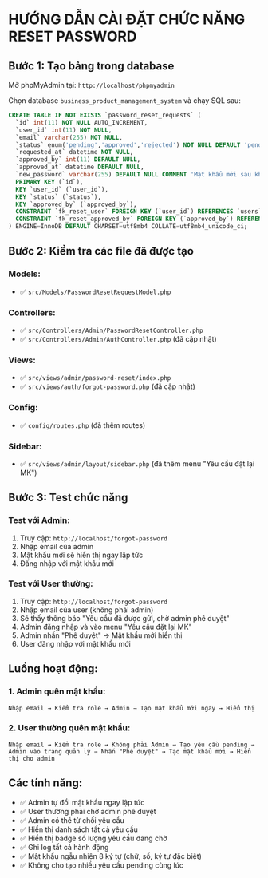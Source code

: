 # HƯỚNG DẪN CÀI ĐẶT CHỨC NĂNG RESET PASSWORD

## Bước 1: Tạo bảng trong database

Mở phpMyAdmin tại: `http://localhost/phpmyadmin`

Chọn database `business_product_management_system` và chạy SQL sau:

```sql
CREATE TABLE IF NOT EXISTS `password_reset_requests` (
  `id` int(11) NOT NULL AUTO_INCREMENT,
  `user_id` int(11) NOT NULL,
  `email` varchar(255) NOT NULL,
  `status` enum('pending','approved','rejected') NOT NULL DEFAULT 'pending',
  `requested_at` datetime NOT NULL,
  `approved_by` int(11) DEFAULT NULL,
  `approved_at` datetime DEFAULT NULL,
  `new_password` varchar(255) DEFAULT NULL COMMENT 'Mật khẩu mới sau khi được phê duyệt',
  PRIMARY KEY (`id`),
  KEY `user_id` (`user_id`),
  KEY `status` (`status`),
  KEY `approved_by` (`approved_by`),
  CONSTRAINT `fk_reset_user` FOREIGN KEY (`user_id`) REFERENCES `users` (`id_user`) ON DELETE CASCADE,
  CONSTRAINT `fk_reset_approved_by` FOREIGN KEY (`approved_by`) REFERENCES `users` (`id_user`) ON DELETE SET NULL
) ENGINE=InnoDB DEFAULT CHARSET=utf8mb4 COLLATE=utf8mb4_unicode_ci;
```

## Bước 2: Kiểm tra các file đã được tạo

### Models:

- ✅ `src/Models/PasswordResetRequestModel.php`

### Controllers:

- ✅ `src/Controllers/Admin/PasswordResetController.php`
- ✅ `src/Controllers/Admin/AuthController.php` (đã cập nhật)

### Views:

- ✅ `src/views/admin/password-reset/index.php`
- ✅ `src/views/auth/forgot-password.php` (đã cập nhật)

### Config:

- ✅ `config/routes.php` (đã thêm routes)

### Sidebar:

- ✅ `src/views/admin/layout/sidebar.php` (đã thêm menu "Yêu cầu đặt lại MK")

## Bước 3: Test chức năng

### Test với Admin:

1. Truy cập: `http://localhost/forgot-password`
2. Nhập email của admin
3. Mật khẩu mới sẽ hiển thị ngay lập tức
4. Đăng nhập với mật khẩu mới

### Test với User thường:

1. Truy cập: `http://localhost/forgot-password`
2. Nhập email của user (không phải admin)
3. Sẽ thấy thông báo "Yêu cầu đã được gửi, chờ admin phê duyệt"
4. Admin đăng nhập và vào menu "Yêu cầu đặt lại MK"
5. Admin nhấn "Phê duyệt" → Mật khẩu mới hiển thị
6. User đăng nhập với mật khẩu mới

## Luồng hoạt động:

### 1. Admin quên mật khẩu:

```
Nhập email → Kiểm tra role → Admin → Tạo mật khẩu mới ngay → Hiển thị
```

### 2. User thường quên mật khẩu:

```
Nhập email → Kiểm tra role → Không phải Admin → Tạo yêu cầu pending →
Admin vào trang quản lý → Nhấn "Phê duyệt" → Tạo mật khẩu mới → Hiển thị cho admin
```

## Các tính năng:

- ✅ Admin tự đổi mật khẩu ngay lập tức
- ✅ User thường phải chờ admin phê duyệt
- ✅ Admin có thể từ chối yêu cầu
- ✅ Hiển thị danh sách tất cả yêu cầu
- ✅ Hiển thị badge số lượng yêu cầu đang chờ
- ✅ Ghi log tất cả hành động
- ✅ Mật khẩu ngẫu nhiên 8 ký tự (chữ, số, ký tự đặc biệt)
- ✅ Không cho tạo nhiều yêu cầu pending cùng lúc
